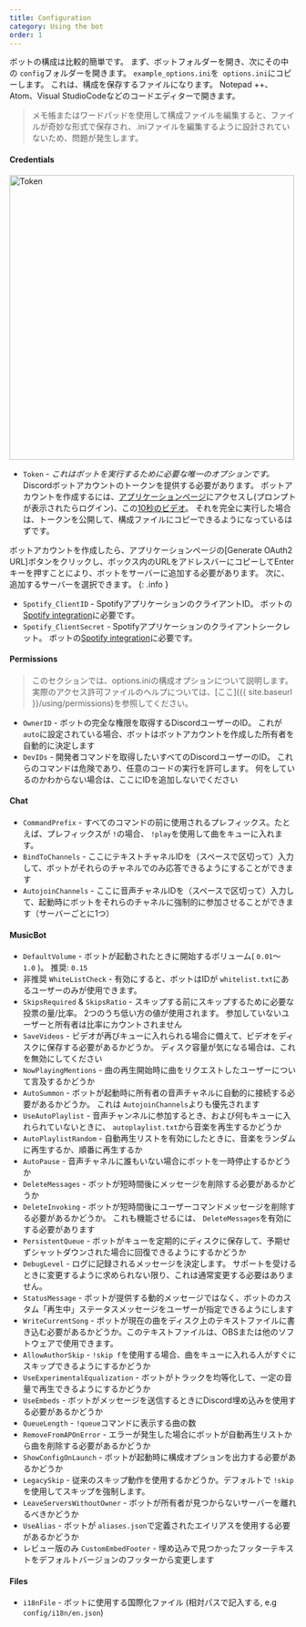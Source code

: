 ```yaml
---
title: Configuration
category: Using the bot
order: 1
---
```


ボットの構成は比較的簡単です。 まず、ボットフォルダーを開き、次にその中の `config`フォルダーを開きます。 `example_options.ini`を` options.ini`にコピーします。 これは、構成を保存するファイルになります。 Notepad ++、Atom、Visual StudioCodeなどのコードエディターで開きます。

> メモ帳またはワードパッドを使用して構成ファイルを編集すると、ファイルが奇妙な形式で保存され、.iniファイルを編集するように設計されていないため、問題が発生します。

#### Credentials

<img class="doc-img" src="{{ site.baseurl }}/images/token.png" alt="Token" style="width: 500px;"/>

- `Token` - *これはボットを実行するために必要な唯一のオプションです。* Discordボットアカウントのトークンを提供する必要があります。 ボットアカウントを作成するには、[アプリケーションページ](https://discordapp.com/developers/applications/me)にアクセスし(プロンプトが表示されたらログイン)、この[10秒のビデオ](https://drive.google.com/file/d/1wZG_TBVfjQfj0CEYaRTzS60D-cbfeeYZ/view)。 それを完全に実行した場合は、トークンを公開して、構成ファイルにコピーできるようになっているはずです。

ボットアカウントを作成したら、アプリケーションページの[Generate OAuth2 URL]ボタンをクリックし、ボックス内のURLをアドレスバーにコピーしてEnterキーを押すことにより、ボットをサーバーに追加する必要があります。 次に、追加するサーバーを選択できます。
{: .info }

- `Spotify_ClientID` - SpotifyアプリケーションのクライアントID。 ボットの[Spotify integration]({{site.baseurl}}/using/spotify)に必要です。
- `Spotify_ClientSecret` - Spotifyアプリケーションのクライアントシークレット。 ボットの[Spotify integration]({{site.baseurl}}/using/spotify)に必要です。

#### Permissions

> このセクションでは、options.iniの構成オプションについて説明します。 実際のアクセス許可ファイルのヘルプについては、[ここ]({{ site.baseurl }}/using/permissions)を参照してください。

- `OwnerID` - ボットの完全な権限を取得するDiscordユーザーのID。 これが `auto`に設定されている場合、ボットはボットアカウントを作成した所有者を自動的に決定します
- `DevIDs` - 開発者コマンドを取得したいすべてのDiscordユーザーのID。 これらのコマンドは危険であり、任意のコードの実行を許可します。 何をしているのかわからない場合は、ここにIDを追加しないでください

#### Chat

- `CommandPrefix` - すべてのコマンドの前に使用されるプレフィックス。たとえば、プレフィックスが `!`の場合、 `!play`を使用して曲をキューに入れます。
- `BindToChannels` - ここにテキストチャネルIDを（スペースで区切って）入力して、ボットがそれらのチャネルでのみ応答できるようにすることができます
- `AutojoinChannels` - ここに音声チャネルIDを（スペースで区切って）入力して、起動時にボットをそれらのチャネルに強制的に参加させることができます（サーバーごとに1つ）

#### MusicBot

- `DefaultVolume` - ボットが起動されたときに開始するボリューム( `0.01`～` 1.0` )。 推奨: `0.15`
- <span class="badge warn">非推奨</span> `WhiteListCheck` - 有効にすると、ボットはIDが `whitelist.txt`にあるユーザーのみが使用できます。
- `SkipsRequired` & `SkipsRatio` - スキップする前にスキップするために必要な投票の量/比率。 2つのうち低い方の値が使用されます。 参加していないユーザーと所有者は比率にカウントされません
- `SaveVideos` - ビデオが再びキューに入れられる場合に備えて、ビデオをディスクに保存する必要があるかどうか。 ディスク容量が気になる場合は、これを無効にしてください
- `NowPlayingMentions` - 曲の再生開始時に曲をリクエストしたユーザーについて言及するかどうか
- `AutoSummon` - ボットが起動時に所有者の音声チャネルに自動的に接続する必要があるかどうか。 これは `AutojoinChannels`よりも優先されます
- `UseAutoPlaylist` - 音声チャンネルに参加するとき、および何もキューに入れられていないときに、 `autoplaylist.txt`から音楽を再生するかどうか
- `AutoPlaylistRandom` - 自動再生リストを有効にしたときに、音楽をランダムに再生するか、順番に再生するか
- `AutoPause` - 音声チャネルに誰もいない場合にボットを一時停止するかどうか
- `DeleteMessages` - ボットが短時間後にメッセージを削除する必要があるかどうか
- `DeleteInvoking` - ボットが短時間後にユーザーコマンドメッセージを削除する必要があるかどうか。 これも機能させるには、 `DeleteMessages`を有効にする必要があります
- `PersistentQueue` - ボットがキューを定期的にディスクに保存して、予期せずシャットダウンされた場合に回復できるようにするかどうか
- `DebugLevel` - ログに記録されるメッセージを決定します。 サポートを受けるときに変更するように求められない限り、これは通常変更する必要はありません。
- `StatusMessage` - ボットが提供する動的メッセージではなく、ボットのカスタム「再生中」ステータスメッセージをユーザーが指定できるようにします
- `WriteCurrentSong` - ボットが現在の曲をディスク上のテキストファイルに書き込む必要があるかどうか。このテキストファイルは、OBSまたは他のソフトウェアで使用できます。
- `AllowAuthorSkip` - `!skip f`を使用する場合、曲をキューに入れる人がすぐにスキップできるようにするかどうか
- `UseExperimentalEqualization` - ボットがトラックを均等化して、一定の音量で再生できるようにするかどうか
- `UseEmbeds` - ボットがメッセージを送信するときにDiscord埋め込みを使用する必要があるかどうか
- `QueueLength` - `!queue`コマンドに表示する曲の数
- `RemoveFromAPOnError` - エラーが発生した場合にボットが自動再生リストから曲を削除する必要があるかどうか
- `ShowConfigOnLaunch` - ボットが起動時に構成オプションを出力する必要があるかどうか
- `LegacySkip` - 従来のスキップ動作を使用するかどうか。デフォルトで `!skip`を使用してスキップを強制します。
- `LeaveServersWithoutOwner` - ボットが所有者が見つからないサーバーを離れるべきかどうか
- `UseAlias` - ボットが `aliases.json`で定義されたエイリアスを使用する必要があるかどうか
- <span class="badge major">レビュー版のみ</span> `CustomEmbedFooter` - 埋め込みで見つかったフッターテキストをデフォルトバージョンのフッターから変更します

#### Files

- `i18nFile` - ボットに使用する国際化ファイル (相対パスで記入する, e.g `config/i18n/en.json`)
